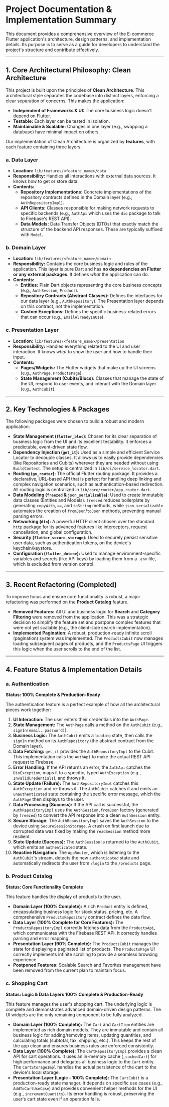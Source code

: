 # Project Documentation & Implementation Summary

This document provides a comprehensive overview of the E-commerce Flutter application's architecture, design patterns, and implementation details. Its purpose is to serve as a guide for developers to understand the project's structure and contribute effectively.

---

## 1. Core Architectural Philosophy: Clean Architecture

This project is built upon the principles of **Clean Architecture**. This architectural style separates the codebase into distinct layers, enforcing a clear separation of concerns. This makes the application:

-   **Independent of Frameworks & UI:** The core business logic doesn't depend on Flutter.
-   **Testable:** Each layer can be tested in isolation.
-   **Maintainable & Scalable:** Changes in one layer (e.g., swapping a database) have minimal impact on others.

Our implementation of Clean Architecture is organized by **features**, with each feature containing three layers:

### **a. Data Layer**

-   **Location:** `lib/features/<feature_name>/data`
-   **Responsibility:** Handles all interactions with external data sources. It knows *how* to get or store data.
-   **Contents:**
    -   **Repository Implementations:** Concrete implementations of the repository contracts defined in the Domain layer (e.g., `AuthRepositoryImpl`).
    -   **API Clients:** Classes responsible for making network requests to specific backends (e.g., `AuthApi` which uses the `dio` package to talk to Firebase's REST API).
    -   **Data Models:** Data Transfer Objects (DTOs) that exactly match the structure of the backend API responses. These are typically suffixed with `Model`.

### **b. Domain Layer**

-   **Location:** `lib/features/<feature_name>/domain`
-   **Responsibility:** Contains the core business logic and rules of the application. This layer is pure Dart and has **no dependencies on Flutter or any external packages**. It defines *what* the application can do.
-   **Contents:**
    -   **Entities:** Plain Dart objects representing the core business concepts (e.g., `AuthSession`, `Product`).
    -   **Repository Contracts (Abstract Classes):** Defines the interfaces for our data layer (e.g., `AuthRepository`). The Presentation layer depends on this contract, not the implementation.
    -   **Custom Exceptions:** Defines the specific business-related errors that can occur (e.g., `EmailAlreadyInUse`).

### **c. Presentation Layer**

-   **Location:** `lib/features/<feature_name>/presentation`
-   **Responsibility:** Handles everything related to the UI and user interaction. It knows *what* to show the user and how to handle their input.
-   **Contents:**
    -   **Pages/Widgets:** The Flutter widgets that make up the UI screens (e.g., `AuthPage`, `ProductsPage`).
    -   **State Management (Cubits/Blocs):** Classes that manage the state of the UI, respond to user events, and interact with the Domain layer (e.g., `AuthCubit`).

---

## 2. Key Technologies & Packages

The following packages were chosen to build a robust and modern application:

-   **State Management (`flutter_bloc`):** Chosen for its clear separation of business logic from the UI and its excellent testability. It enforces a predictable, event-driven state flow.
-   **Dependency Injection (`get_it`):** Used as a simple and efficient Service Locator to decouple classes. It allows us to easily provide dependencies (like Repositories and Cubits) wherever they are needed without using `BuildContext`. The setup is centralized in `lib/di/service_locator.dart`.
-   **Routing (`go_router`):** The official Flutter routing package. It provides a declarative, URL-based API that is perfect for handling deep linking and complex navigation scenarios, such as authentication-based redirection. All routing logic is centralized in `lib/core/router/app_router.dart`.
-   **Data Modeling (`freezed` & `json_serializable`):** Used to create immutable data classes (Entities and Models). `freezed` reduces boilerplate by generating `copyWith`, `==`, and `toString` methods, while `json_serializable` automates the creation of `fromJson`/`toJson` methods, preventing manual parsing errors.
-   **Networking (`dio`):** A powerful HTTP client chosen over the standard `http` package for its advanced features like interceptors, request cancellation, and global configuration.
-   **Security (`flutter_secure_storage`):** Used to securely persist sensitive user data, such as authentication tokens, on the device's keychain/keystore.
-   **Configuration (`flutter_dotenv`):** Used to manage environment-specific variables and secrets (like API keys) by loading them from a `.env` file, which is excluded from version control.

---

## 3. Recent Refactoring (Completed)

To improve focus and ensure core functionality is robust, a major refactoring was performed on the **Product Catalog** feature.

*   **Removed Features:** All UI and business logic for **Search** and **Category Filtering** were removed from the application. This was a strategic decision to simplify the feature set and postpone complex features that were not yet scalable (e.g., the client-side search implementation).
*   **Implemented Pagination:** A robust, production-ready infinite scroll (pagination) system was implemented. The `ProductsCubit` now manages loading subsequent pages of products, and the `ProductsPage` UI triggers this logic when the user scrolls to the end of the list.

---

## 4. Feature Status & Implementation Details

### a. Authentication
**Status: 100% Complete & Production-Ready**

The authentication feature is a perfect example of how all the architectural pieces work together:

1.  **UI Interaction:** The user enters their credentials into the `AuthPage`.
2.  **State Management:** The `AuthPage` calls a method on the `AuthCubit` (e.g., `signIn(email, password)`).
3.  **Business Logic:** The `AuthCubit` emits a `loading` state, then calls the `signIn` method on its `AuthRepository` (the abstract contract from the Domain layer).
4.  **Data Fetching:** `get_it` provides the `AuthRepositoryImpl` to the Cubit. This implementation calls the `AuthApi` to make the actual REST API request to Firebase.
5.  **Error Handling:** If the API returns an error, the `AuthApi` catches the `DioException`, maps it to a specific, typed `AuthException` (e.g., `InvalidCredentials`), and throws it.
6.  **State Update (Failure):** The `AuthRepositoryImpl` catches this `AuthException` and re-throws it. The `AuthCubit` catches it and emits an `unauthenticated` state containing the specific error message, which the `AuthPage` then displays to the user.
7.  **Data Processing (Success):** If the API call is successful, the `AuthRepositoryImpl` uses the `AuthSession.fromJson` factory (generated by `freezed`) to convert the API response into a clean `AuthSession` entity.
8.  **Secure Storage:** The `AuthRepositoryImpl` saves the `AuthSession` to the device using `SecureSessionStorage`. A crash on first launch due to corrupted data was fixed by making the `readSession` method more resilient.
9.  **State Update (Success):** The `AuthSession` is returned to the `AuthCubit`, which emits an `authenticated` state.
10. **Reactive Navigation:** The `AppRouter`, which is listening to the `AuthCubit`'s stream, detects the new `authenticated` state and automatically redirects the user from `/login` to the `/products` page.

### b. Product Catalog
**Status: Core Functionality Complete**

This feature handles the display of products to the user.

*   **Domain Layer (100% Complete):** A rich `Product` entity is defined, encapsulating business logic for stock status, pricing, etc. A comprehensive `ProductsRepository` contract defines the data flow.
*   **Data Layer (100% Complete for Core Features):** The `ProductsRepositoryImpl` correctly fetches data from the `ProductsApi`, which communicates with the Firebase REST API. It correctly handles parsing and error mapping.
*   **Presentation Layer (90% Complete):** The `ProductsCubit` manages the state for displaying a paginated list of products. The `ProductsPage` UI correctly implements infinite scrolling to provide a seamless browsing experience.
*   **Postponed Features:** Scalable Search and Favorites management have been removed from the current plan to maintain focus.

### c. Shopping Cart
**Status: Logic & Data Layers 100% Complete & Production-Ready**

This feature manages the user's shopping cart. The underlying logic is complete and demonstrates advanced domain-driven design patterns. The UI widgets are the only remaining component to be fully analyzed.

*   **Domain Layer (100% Complete):** The `Cart` and `CartItem` entities are implemented as rich domain models. They are immutable and contain all business logic for adding/removing items, updating quantities, and calculating totals (subtotal, tax, shipping, etc.). This keeps the rest of the app clean and ensures business rules are enforced consistently.
*   **Data Layer (100% Complete):** The `CartRepositoryImpl` provides a clean API for cart operations. It uses an in-memory cache (`_cachedCart`) for high performance and delegates all business logic to the `Cart` entity. The `CartStorageImpl` handles the actual persistence of the cart to the device's local storage.
*   **Presentation Layer (Logic - 100% Complete):** The `CartCubit` is a production-ready state manager. It depends on specific use cases (e.g., `AddToCartUseCase`) and provides convenient helper methods for the UI (e.g., `incrementQuantity`). Its error handling is robust, preserving the user's cart state even if an operation fails.
